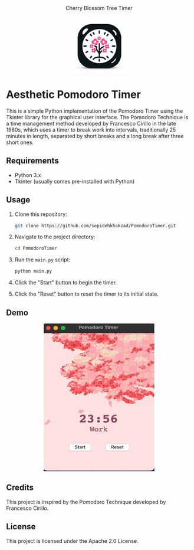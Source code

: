 
<div align="center"> Cherry Blossom Tree Timer<br/> <br/> <img src="PomodoroTimer.jpeg" width="150"> </div>


# Aesthetic Pomodoro Timer

This is a simple Python implementation of the Pomodoro Timer using the Tkinter library for the graphical user interface. The Pomodoro Technique is a time management method developed by Francesco Cirillo in the late 1980s, which uses a timer to break work into intervals, traditionally 25 minutes in length, separated by short breaks and a long break after three short ones.

## Requirements

- Python 3.x
- Tkinter (usually comes pre-installed with Python)

## Usage

1. Clone this repository:

   ```bash
   git clone https://github.com/sepidehkhakzad/PomodoroTimer.git
    ```

2. Navigate to the project directory:

   ```bash
   cd PomodoroTimer
   ```
3. Run the `main.py` script:

   ```bash
   python main.py
   ```
   
4. Click the "Start" button to begin the timer.
5. Click the "Reset" button to reset the timer to its initial state.

## Demo

<p align="center">
  <img src="PomodoroDemo.gif" width="300" height="400" alt="normal">
</p>

## Credits

This project is inspired by the Pomodoro Technique developed by Francesco Cirillo.

## License

This project is licensed under the Apache 2.0 License.



